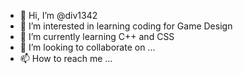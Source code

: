 - 👋 Hi, I’m @div1342
- 👀 I’m interested in learning coding for Game Design
- 🌱 I’m currently learning C++ and CSS
- 💞️ I’m looking to collaborate on ...
- 📫 How to reach me ...

<!---
div1342/div1342 is a ✨ special ✨ repository because its `README.md` (this file) appears on your GitHub profile.
You can click the Preview link to take a look at your changes.
--->
